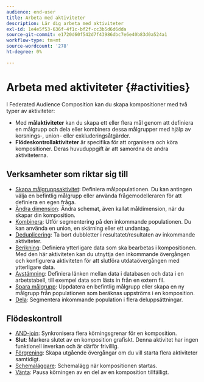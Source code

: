 ```yaml
---
audience: end-user
title: Arbeta med aktiviteter
description: Lär dig arbeta med aktiviteter
exl-id: 1e4e5f53-636f-4f1c-bf2f-cc3b5d6d6dda
source-git-commit: e1720d60f542d7f43986dbc7e6e40b83d0a524a1
workflow-type: tm+mt
source-wordcount: '278'
ht-degree: 0%

---
```


# Arbeta med aktiviteter {#activities}

I Federated Audience Composition kan du skapa kompositioner med två typer av aktiviteter:

* Med **målaktiviteter** kan du skapa ett eller flera mål genom att definiera en målgrupp och dela eller kombinera dessa målgrupper med hjälp av korsnings-, union- eller exkluderingsåtgärder.
* **Flödeskontrollaktiviteter** är specifika för att organisera och köra kompositioner. Deras huvuduppgift är att samordna de andra aktiviteterna.

## Verksamheter som riktar sig till

* [Skapa målgruppsaktivitet](build-audience.md): Definiera målpopulationen. Du kan antingen välja en befintlig målgrupp eller använda frågemodelleraren för att definiera en egen fråga.
* [Ändra dimension](change-dimension.md): Ändra schemat, även kallat måldimension, när du skapar din komposition.
* [Kombinera](combine.md): Utför segmentering på den inkommande populationen. Du kan använda en union, en skärning eller ett undantag.
* [Deduplicering](deduplication.md): Ta bort dubbletter i resultatet/resultaten av inkommande aktiviteter.
* [Berikning](enrichment.md): Definiera ytterligare data som ska bearbetas i kompositionen. Med den här aktiviteten kan du utnyttja den inkommande övergången och konfigurera aktiviteten för att slutföra utdataövergången med ytterligare data.
* [Avstämning](reconciliation.md): Definiera länken mellan data i databasen och data i en arbetstabell, till exempel data som lästs in från en extern fil.
* [Spara målgrupp](save-audience.md): Uppdatera en befintlig målgrupp eller skapa en ny målgrupp från populationen som beräknas uppströms i en komposition.
* [Dela](split.md): Segmentera inkommande population i flera deluppsättningar.

## Flödeskontroll

* [AND-join](and-join.md): Synkronisera flera körningsgrenar för en komposition.
* **Slut**: Markera slutet av en komposition grafiskt. Denna aktivitet har ingen funktionell inverkan och är därför frivillig.
* [Förgrening](fork.md): Skapa utgående övergångar om du vill starta flera aktiviteter samtidigt.
* [Schemaläggare](scheduler.md): Schemalägg när kompositionen startas.
* [Vänta](wait.md): Pausa körningen av en del av en komposition tillfälligt.
